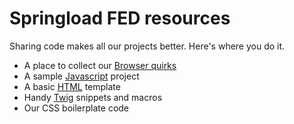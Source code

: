 # Springload FED resources #

Sharing code makes all our projects better. Here's where you do it.

* A place to collect our [Browser quirks](browsers/)
* A sample [Javascript](javascript/site.js) project
* A basic [HTML](html/index.html) template
* Handy [Twig](twig) snippets and macros
* Our CSS boilerplate code

